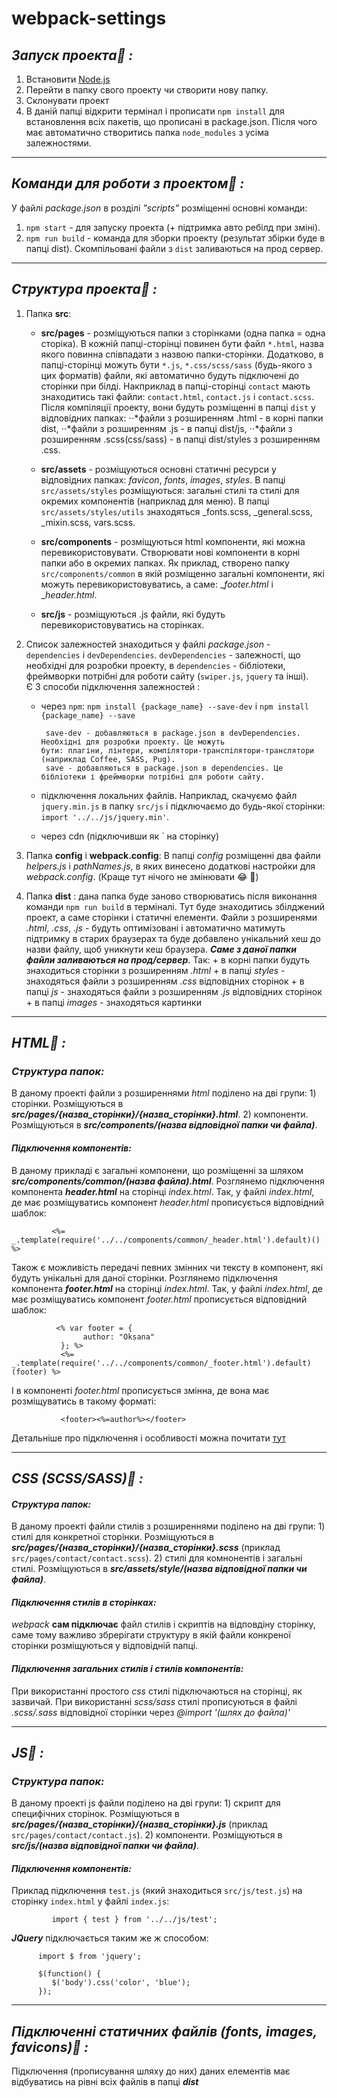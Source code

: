 # webpack-settings

## **_Запуск проекта:information_desk_person: :_** 

1) Встановити [Node.js](https://nodejs.org/en/)
2) Перейти в папку свого проекту чи створити нову папку.
3) Склонувати проект
4) В даній папці відкрити термінал і прописати `npm install`  для встановлення всіх пакетів, що прописані в package.json. Після чого має автоматично створитись папка `node_modules` з усіма залежностями.
___

## **_Команди для роботи з проектом:information_desk_person: :_** 
   У файлі _package.json_ в розділі _"scripts"_ розміщенні основні команди:
1. `npm start` - для запуску проекта (+ підтримка авто ребілд при зміні).
2. `npm run build` - команда для зборки проекту (результат збірки буде в папці dist). Скомпільовані файли з `dist` заливаються на прод сервер.
___

## **_Структура проекта:information_desk_person: :_**
   1. Папка **src**:
         + **src/pages** - розміщуються папки з сторінками (одна папка = одна сторіка). В кожній папці-сторінці повинен бути файл `*.html`, назва якого повинна співпадати з назвою папки-сторінки. Додатково, в папці-сторінці можуть бути `*.js`, `*.css/scss/sass` (будь-якого з цих форматів) файли, які автоматично будуть підключені до сторінки при білді. Накприклад в папці-сторінці `contact` мають знаходитись такі файли: `contact.html`, `contact.js` i `contact.scss`. 
                Після компіляції проекту, вони будуть розміщенні в папці `dist` у відповідних папках: 
                      ⋅⋅*файли з розширенням .html - в корні папки dist, 
                      ⋅⋅*файли з розширенням .js - в папці dist/js, 
                      ⋅⋅*файли з розширенням .scss(css/sass) - в папці dist/styles з розширенням .css.
                      
         + **src/assets** - розміщуються основні статичні ресурси у відповідних папках: _favicon_, _fonts_, _images_, _styles_.
                В папці `src/assets/styles` розміщуються: загальні стилі та стилі для окремих компонентів (наприклад для меню). 
                В папці `src/assets/styles/utils` знаходяться  _fonts.scss, _general.scss, _mixin.scss, vars.scss. 
               
         + **src/components** - розміщуються html компоненти, які можна перевикористовувати. Створювати нові компоненти  в корні папки або в окремих папках. Як приклад, створено папку `src/components/common` в якій розміщенно загальні компоненти, які можуть перевикористовуватись, а саме: __footer.html_ i __header.html_.
                              
         + **src/js** - розміщуються .js файли, які будуть перевикористовуватись на сторінках. 
         
   2. Список залежностей знаходиться у файлі _package.json_ - `dependencies` i `devDependencies`. `devDependencies` - залежності, що необхідні для розробки проекту, в  `dependencies` - бібліотеки, фреймворки потрібні для роботи сайту (`swiper.js`, `jquery` та інші).  
   Є 3 способи підключення залежностей :
        + через `npm`: `npm install {package_name} --save-dev` i `npm install {package_name} --save`
        
               save-dev - добавляються в package.json в devDependencies. Необхідні для розробки проекту. Це можуть                        бути: плагіни, лінтери, компілятори-транспілятори-транслятори (наприклад Coffee, SASS, Pug).
               save - добавляються в package.json в dependencies. Це бібліотеки і фреймворки потрібні для роботи сайту. 
                
        + підключення локальних файлів. Наприклад, скачуємо файл `jquery.min.js` в папку `src/js` і підключаємо до будь-якої сторінки: `import '../../js/jquery.min'`.
          
        + через cdn (підключивши як <script src="..."></script>` на сторінку)
        
  3. Папка **config** i **webpack.config**: В папці _config_ розміщенні два файли _helpers.js_ і _pathNames.js_, в яких винесено додаткові настройки для _webpack.config_. (Краще тут нічого не змінювати :joy: :pray:)
  
  4. Папка **dist** : дана папка буде заново створюватись після виконання команди `npm run build` в терміналі. Тут буде знаходитись збілджений проект, а саме сторінки і статичні елементи. Файли з розширенями _.html_,  _.css_, _.js_ - будуть оптимізовані і автоматично матимуть підтримку в старих браузерах та буде добавленo унікальний хеш до назви файлу, щоб уникнути кеш браузера. **_Саме з даної папки файли заливаються на прод/сервер_**. Так: 
          + в корні папки будуть знаходиться сторінки з розширенням _.html_
          + в папці _styles_ - знаходяться файли з розширенням _.css_ відповідних сторінок
          + в папці _js_ - знаходяться файли з розширенням _.js_ відповідних сторінок
          + в папці _images_ - знаходяться картинки
___
## **_HTML:information_desk_person: :_** 

### _Структура папок:_ 
   В даному проекті файли з розширеннями _html_ поділено на дві групи:
      1) сторінки. Розміщуються в **_src/pages/{назва_сторінки}/{назва_сторінки}.html_**.
      2) компоненти. Розміщуються в **_src/components/(назва відповідної папки чи файла)_**.
#### _Підключення компонентів:_ 
   В даному прикладі є загальні компонени, що розміщенні за шляхом **_src/components/common/(назва файла).html_**. Розглянемо підключення компонента **_header.html_** на сторінці _index.html_. Так, у файлі _index.html_, де має розміщуватись компонент _header.html_ прописується відповідний шаблок: 
   
             <%= _.template(require('../../components/common/_header.html').default)() %>
 
 Також є можливість передачі певних змінних чи тексту в компонент, які будуть унікальні для даної сторінки. Розглянемо підключення компонента **_footer.html_** на сторінці _index.html_. Так, у файлі _index.html_, де має розміщуватись компонент _footer.html_ прописується відповідний шаблок: 
             
              <% var footer = {
                    author: "Oksana"
               }; %>
               <%= _.template(require('../../components/common/_footer.html').default)(footer) %>
   І в компоненті _footer.html_ прописується змінна, де вона має розміщуватись в такому форматі: 
               
               <footer><%=author%></footer>
  Детальніше про підключення і особливості можна почитати [тут](https://github.com/jantimon/html-webpack-plugin#writing-your-own-templates)             
___

## **_CSS (SCSS/SASS):information_desk_person: :_** 

#### _Структура папок:_ 

   В даному проекті файли стилів з розширеннями поділено на дві групи:
      1) стилі для конкретної сторінки. Розміщуються в **_src/pages/{назва_сторінки}/{назва_сторінки}.scss_** (приклад `src/pages/contact/contact.scss`).
      2) стилі для комнонентів і загальні стилі. Розміщуються в **_src/assets/style/(назва відповідної папки чи файла)_**.
      
#### _Підключення стилів в сторінках:_
   _webpack_ **сам підключає** файл стилів і скриптів на відповдіну сторінку, саме тому важливо збрерігати структуру в якій файли конкреної сторінки розміщуються у відповідній папці. 

#### _Підключення загальних стилів і стилів компонентів:_ 
   При використанні простого _css_ стилі підключаються  на сторінці, як зазвичай. При використанні _scss/sass_ стилі прописуються в файлі _.scss/.sass_ відповідної сторінки через _@import '(шлях до файла)'_
___

## **_JS:information_desk_person: :_** 

### _Структура папок:_ 
   В даному проекті js файли поділено на дві групи:
      1) скрипт для специфічних сторінок. Розміщуються в **_src/pages/{назва_сторінки}/{назва_сторінки}.js_** (приклад `src/pages/contact/contact.js`).
      2) компоненти. Розміщуються в **_src/js/(назва відповідної папки чи файла)_**.

#### _Підключення компонентів:_ 
   Приклад підключення `test.js` (який знаходиться `src/js/test.js`) на сторінку `index.html` у файлі `index.js`: 
              
             import { test } from '../../js/test';
             
 **_JQuery_** підключається таким же ж способом:
 
          import $ from 'jquery';
          
          $(function() {
             $('body').css('color', 'blue');
          });
  ___
   
## **_Підключенні статичних файлів (fonts, images, favicons):information_desk_person: :_** 
   Підключення (прописування шляху до них) даних елементів має відбуватись на рівні всіх файлів в папці **_dist_**

